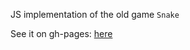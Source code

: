 JS implementation of the old game `Snake`

See it on gh-pages: [here](https://4ibis.github.io/snake-game.js/)